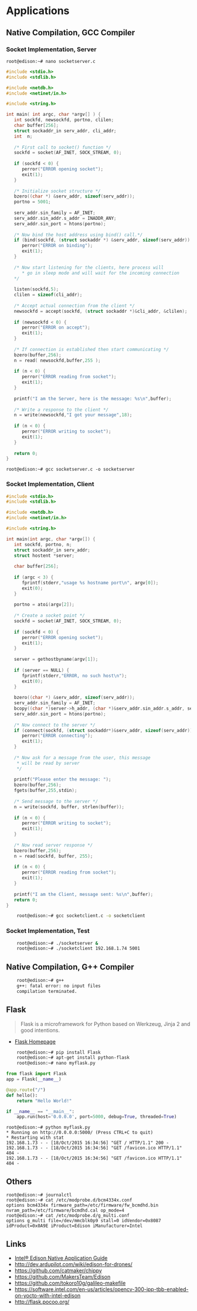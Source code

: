 Applications
==

## Native Compilation, GCC Compiler

### Socket Implementation, Server

    root@edison:~# nano socketserver.c

```C
#include <stdio.h>
#include <stdlib.h>

#include <netdb.h>
#include <netinet/in.h>

#include <string.h>

int main( int argc, char *argv[] ) {
   int sockfd, newsockfd, portno, clilen;
   char buffer[256];
   struct sockaddr_in serv_addr, cli_addr;
   int  n;
   
   /* First call to socket() function */
   sockfd = socket(AF_INET, SOCK_STREAM, 0);
   
   if (sockfd < 0) {
      perror("ERROR opening socket");
      exit(1);
   }
   
   /* Initialize socket structure */
   bzero((char *) &serv_addr, sizeof(serv_addr));
   portno = 5001;
   
   serv_addr.sin_family = AF_INET;
   serv_addr.sin_addr.s_addr = INADDR_ANY;
   serv_addr.sin_port = htons(portno);
   
   /* Now bind the host address using bind() call.*/
   if (bind(sockfd, (struct sockaddr *) &serv_addr, sizeof(serv_addr)) < 0) {
      perror("ERROR on binding");
      exit(1);
   }
      
   /* Now start listening for the clients, here process will
      * go in sleep mode and will wait for the incoming connection
   */
   
   listen(sockfd,5);
   clilen = sizeof(cli_addr);
   
   /* Accept actual connection from the client */
   newsockfd = accept(sockfd, (struct sockaddr *)&cli_addr, &clilen);
	
   if (newsockfd < 0) {
      perror("ERROR on accept");
      exit(1);
   }
   
   /* If connection is established then start communicating */
   bzero(buffer,256);
   n = read( newsockfd,buffer,255 );
   
   if (n < 0) {
      perror("ERROR reading from socket");
      exit(1);
   }
   
   printf("I am the Server, here is the message: %s\n",buffer);
   
   /* Write a response to the client */
   n = write(newsockfd,"I got your message",18);
   
   if (n < 0) {
      perror("ERROR writing to socket");
      exit(1);
   }
      
   return 0;
}
```
    
    root@edison:~# gcc socketserver.c -o socketserver

### Socket Implementation, Client

```C
#include <stdio.h>
#include <stdlib.h>

#include <netdb.h>
#include <netinet/in.h>

#include <string.h>

int main(int argc, char *argv[]) {
   int sockfd, portno, n;
   struct sockaddr_in serv_addr;
   struct hostent *server;
   
   char buffer[256];
   
   if (argc < 3) {
      fprintf(stderr,"usage %s hostname port\n", argv[0]);
      exit(0);
   }
	
   portno = atoi(argv[2]);
   
   /* Create a socket point */
   sockfd = socket(AF_INET, SOCK_STREAM, 0);
   
   if (sockfd < 0) {
      perror("ERROR opening socket");
      exit(1);
   }
	
   server = gethostbyname(argv[1]);
   
   if (server == NULL) {
      fprintf(stderr,"ERROR, no such host\n");
      exit(0);
   }
   
   bzero((char *) &serv_addr, sizeof(serv_addr));
   serv_addr.sin_family = AF_INET;
   bcopy((char *)server->h_addr, (char *)&serv_addr.sin_addr.s_addr, server->h_length);
   serv_addr.sin_port = htons(portno);
   
   /* Now connect to the server */
   if (connect(sockfd, (struct sockaddr*)&serv_addr, sizeof(serv_addr)) < 0) {
      perror("ERROR connecting");
      exit(1);
   }
   
   /* Now ask for a message from the user, this message
    * will be read by server
    */
	
   printf("Please enter the message: ");
   bzero(buffer,256);
   fgets(buffer,255,stdin);
   
   /* Send message to the server */
   n = write(sockfd, buffer, strlen(buffer));
   
   if (n < 0) {
      perror("ERROR writing to socket");
      exit(1);
   }
   
   /* Now read server response */
   bzero(buffer,256);
   n = read(sockfd, buffer, 255);
   
   if (n < 0) {
      perror("ERROR reading from socket");
      exit(1);
   }
	
   printf("I am the Client, message sent: %s\n",buffer);
   return 0;
}
```

```sh
    root@edison:~# gcc socketclient.c -o socketclient
```

### Socket Implementation, Test

```sh
    root@edison:~# ./socketserver &
    root@edison:~# ./socketclient 192.168.1.74 5001
```

## Native Compilation, G++ Compiler

```sh
    root@edison:~# g++
    g++: fatal error: no input files
    compilation terminated.
```

## Flask

> Flask is a microframework for Python based on Werkzeug, Jinja 2 and good intentions.

- [Flask Homepage](http://flask.pocoo.org/)

```sh
    root@edison:~# pip install Flask
    root@edison:~# apt-get install python-flask
    root@edison:~# nano myflask.py 
```

```Python
from flask import Flask
app = Flask(__name__)

@app.route("/")
def hello():
    return "Hello World!"

if __name__ == "__main__":
    app.run(host='0.0.0.0', port=5000, debug=True, threaded=True)
```


    root@edison:~# python myflask.py
    * Running on http://0.0.0.0:5000/ (Press CTRL+C to quit)
    * Restarting with stat
    192.168.1.73 - - [18/Oct/2015 16:34:56] "GET / HTTP/1.1" 200 -
    192.168.1.73 - - [18/Oct/2015 16:34:56] "GET /favicon.ico HTTP/1.1" 404 -
    192.168.1.73 - - [18/Oct/2015 16:34:56] "GET /favicon.ico HTTP/1.1" 404 -


## Others

    root@edison:~# journalctl 
    root@edison:~# cat /etc/modprobe.d/bcm4334x.conf 
    options bcm4334x firmware_path=/etc/firmware/fw_bcmdhd.bin nvram_path=/etc/firmware/bcmdhd.cal op_mode=4
    root@edison:~# cat /etc/modprobe.d/g_multi.conf  
    options g_multi file=/dev/mmcblk0p9 stall=0 idVendor=0x8087 idProduct=0x0A9E iProduct=Edison iManufacturer=Intel

## Links

- [Intel® Edison Native Application Guide](http://www.intel.com/support/edison/sb/CS-035382.htm)
- http://dev.ardupilot.com/wiki/edison-for-drones/
- https://github.com/catmaker/chippy
- https://github.com/MakersTeam/Edison
- https://github.com/tokoro10g/galileo-makefile
- https://software.intel.com/en-us/articles/opencv-300-ipp-tbb-enabled-on-yocto-with-intel-edison
- http://flask.pocoo.org/

